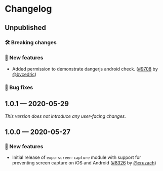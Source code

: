 # Changelog

## Unpublished

### 🛠 Breaking changes

### 🎉 New features

- Added permission to demonstrate dangerjs android check. ([#9708](https://github.com/expo/expo/pull/9708) by [@bycedric](https://github.com/bycedric))

### 🐛 Bug fixes

## 1.0.1 — 2020-05-29

*This version does not introduce any user-facing changes.*

## 1.0.0 — 2020-05-27

### 🎉 New features

- Initial release of `expo-screen-capture` module with support for preventing screen capture on iOS and Android ([#8326](https://github.com/expo/expo/pull/8326) by [@cruzach](https://github.com/cruzach))
